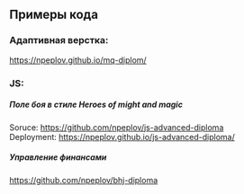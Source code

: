 ## Примеры кода

### Адаптивная верстка:
https://npeplov.github.io/mq-diplom/

### JS:

##### Поле боя в стиле Heroes of might and magic
Soruce: https://github.com/npeplov/js-advanced-diploma<br>
Deployment: https://npeplov.github.io/js-advanced-diploma/

##### Управление финансами
https://github.com/npeplov/bhj-diploma


<!--img src="https://github-readme-stats-ruby-one.vercel.app/api/top-langs/?username=npeplov&langs_count=10&title_color=0891b2&text_color=000000&icon_color=0891b2&bg_color=ffffff&hide_border=true&locale=en&custom_title=Top%20%Languages"-->

<!---
npeplov/npeplov is a ✨ special ✨ repository because its `README.md` (this file) appears on your GitHub profile.
You can click the Preview link to take a look at your changes.
--->
